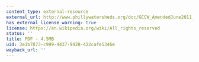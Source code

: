 ```yaml
---
content_type: external-resource
external_url: http://www.phillywatersheds.org/doc/GCCW_AmendedJune2011_LOWRES-web.pdf
has_external_license_warning: true
license: https://en.wikipedia.org/wiki/All_rights_reserved
status: ''
title: PDF - 4.5MB
uid: 3e1b7873-c999-4437-9428-422cafe5346e
wayback_url: ''
---
```


